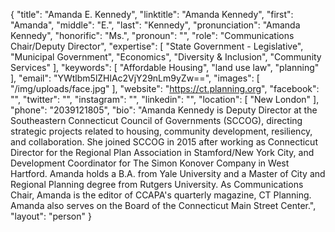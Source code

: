 {
  "title": "Amanda E. Kennedy",
  "linktitle": "Amanda Kennedy",
  "first": "Amanda",
  "middle": "E.",
  "last": "Kennedy",
  "pronunciation": "Amanda Kennedy",
  "honorific": "Ms.",
  "pronoun": "",
  "role": "Communications Chair/Deputy Director",
  "expertise": [
    "State Government - Legislative",
    "Municipal Government",
    "Economics",
    "Diversity & Inclusion",
    "Community Services"
  ],
  "keywords": [
    "Affordable Housing",
    "land use law",
    "planning"
  ],
  "email": "YWtlbm5lZHlAc2VjY29nLm9yZw==",
  "images": [
    "/img/uploads/face.jpg"
  ],
  "website": "https://ct.planning.org",
  "facebook": "",
  "twitter": "",
  "instagram": "",
  "linkedin": "",
  "location": [
    "New London"
  ],
  "phone": "2039121805",
  "bio": "Amanda Kennedy is Deputy Director at the Southeastern Connecticut Council of Governments (SCCOG), directing strategic projects related to housing, community development, resiliency, and collaboration. She joined SCCOG in 2015 after working as Connecticut Director for the Regional Plan Association in Stamford/New York City, and Development Coordinator for The Simon Konover Company in West Hartford. Amanda holds a B.A. from Yale University and a Master of City and Regional Planning degree from Rutgers University. As Communications Chair, Amanda is the editor of CCAPA's quarterly magazine, CT Planning. Amanda also serves on the Board of the Connecticut Main Street Center.",
  "layout": "person"
}
